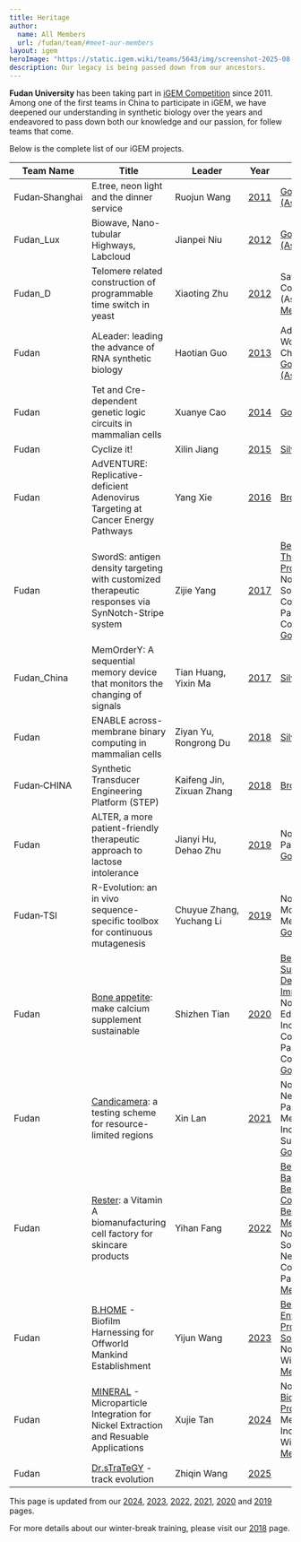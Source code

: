 ```yaml
---
title: Heritage
author:
  name: All Members
  url: /fudan/team/#meet-our-members
layout: igem
heroImage: "https://static.igem.wiki/teams/5643/img/screenshot-2025-08-06-at-21-23-43.webp"
description: Our legacy is being passed down from our ancestors.
---
```


<strong>Fudan University</strong> has been taking part in [iGEM Competition](https://old.igem.org/Timeline) since 2011. Among one of the first teams in China to participate in iGEM, we have deepened our understanding in synthetic biology over the years and endeavored to pass down both our knowledge and our passion, for follew teams that come.

Below is the complete list of our iGEM projects.

<table>
  <thead><tr><th>Team&#160;Name</th><th>Title</th><th>Leader</th><th>Year</th><th>Awards</th><th>Social</th></tr></thead>
  <tbody>
    <tr><td>Fudan&#8209;Shanghai</td><td>E.tree, neon light and the dinner service</td><td>Ruojun&#160;Wang</td><td><a href="https://teams.igem.org/604" rel="noreferrer" target="_blank">2011</a></td>
      <td><a href="https://2011.igem.org/Regions/Asia/Jamboree" target="_blank">Gold Medal (Asia)</a></td>
      <td></td></tr>
    <tr><td>Fudan_Lux</td><td>Biowave, Nano-tubular Highways, Labcloud</td><td>Jianpei&#160;Niu</td><td><a href="https://teams.igem.org/785" rel="noreferrer" target="_blank">2012</a></td>
      <td><a href="https://2012.igem.org/Regions/Asia/Jamboree" target="_blank">Gold Medal (Asia)</a></td>
      <td></td></tr>
    <tr><td>Fudan_D</td><td>Telomere related construction of programmable time switch in yeast</td><td>Xiaoting&#160;Zhu</td><td><a href="https://teams.igem.org/798" rel="noreferrer" target="_blank">2012</a></td>
      <td>Safety Commendation (Asia); <a href="https://2012.igem.org/Regions/Asia/Jamboree" target="_blank">Silver Medal (Asia)</a></td>
      <td><a href="https://twitter.com/FDU_iGEM" target="_blank">FDU_iGEM</a></td></tr>
    <tr><td>Fudan</td><td>ALeader: leading the advance of RNA synthetic biology</td><td>Haotian&#160;Guo</td><td><a href="https://teams.igem.org/1100" rel="noreferrer" target="_blank">2013</a></td>
      <td>Advance to World Championship; <a href="https://2013.igem.org/Asia" target="_blank">Gold Medal (Asia)</a></td>
      <td></td></tr>
    <tr><td>Fudan</td><td>Tet and Cre-dependent genetic logic circuits in mammalian cells</td><td>Xuanye&#160;Cao</td><td><a href="https://teams.igem.org/1440" rel="noreferrer" target="_blank">2014</a></td>
      <td><a href="https://old.igem.org/2014_Results" target="_blank">Gold Medal</a></td>
      <td></td></tr>
    <tr><td>Fudan</td><td>Cyclize it!</td><td>Xilin&#160;Jiang</td><td><a href="https://teams.igem.org/1777" rel="noreferrer" target="_blank">2015</a></td>
      <td><a href="https://old.igem.org/Results?year=2015&name=Championship&division=igem" target="_blank">Silver Medal</a></td>
      <td></td></tr>
    <tr><td>Fudan</td><td>AdVENTURE: Replicative-deficient Adenovirus Targeting at Cancer Energy Pathways</td><td>Yang&#160;Xie</td><td><a href="https://teams.igem.org/1925" rel="noreferrer" target="_blank">2016</a></td>
      <td><a href="https://2016.igem.org/Results" target="_blank">Bronze Medal</a></td>
      <td></td></tr>
    <tr><td>Fudan</td><td>SwordS: antigen density targeting with customized therapeutic responses via SynNotch-Stripe system</td><td>Zijie&#160;Yang</td><td><a href="https://teams.igem.org/2446" rel="noreferrer" target="_blank">2017</a></td>
      <td><a href="https://2017.igem.org/Competition/Results" target="_blank">Best Therapeutics Project</a>; Nominated for Software, New Composite Part, Part Collection; <a href="https://2017.igem.org/Competition/Results" target="_blank">Gold Medal</a></td>
      <td><a href="https://mp.weixin.qq.com/s/onttQywMRT1hheIa9-4O9A" target="_blank">Fudan_iGEM</a></td></tr>
    <tr><td>Fudan_China</td><td>MemOrderY: A sequential memory device that monitors the changing of signals</td><td>Tian&#160;Huang, Yixin&#160;Ma</td><td><a href="https://teams.igem.org/2460" rel="noreferrer" target="_blank">2017</a></td>
      <td><a href="https://2017.igem.org/Competition/Results" target="_blank">Silver Medal</a></td>
      <td></td></tr>
    <tr><td>Fudan</td><td>ENABLE across-membrane binary computing in mammalian cells</td><td>Ziyan&#160;Yu, Rongrong&#160;Du</td><td><a href="https://teams.igem.org/2549" rel="noreferrer" target="_blank">2018</a></td>
      <td><a href="https://2018.igem.org/Competition/Results" target="_blank">Silver Medal</a></td>
      <td><a href="https://mp.weixin.qq.com/mp/appmsgalbum?__biz=MzU2ODA2MTY1MQ==&action=getalbum&album_id=1532917925110710272#wechat_redirect" target="_blank">Fudan_iGEM</a></td></tr>
    <tr><td>Fudan&#8209;CHINA</td><td>Synthetic Transducer Engineering Platform (STEP)</td><td>Kaifeng&#160;Jin, Zixuan&#160;Zhang</td><td><a href="https://teams.igem.org/2886" rel="noreferrer" target="_blank">2018</a></td>
      <td><a href="https://2018.igem.org/Competition/Results" target="_blank">Bronze Medal</a></td>
      <td></td></tr>
    <tr><td>Fudan</td><td>ALTER, a more patient-friendly therapeutic approach to lactose intolerance</td><td>Jianyi&#160;Hu, Dehao&#160;Zhu</td><td><a href="https://teams.igem.org/3245" rel="noreferrer" target="_blank">2019</a></td>
      <td>Nominated for Part Collection; <a href="https://2019.igem.org/Competition/Results" target="_blank">Gold Medal</a></td>
      <!-- https://old.igem.org/Results?year=2019&division=igem -->
      <td><a href="https://twitter.com/IgemF" target="_blank">IgemF</a></td></tr>
    <tr><td>Fudan&#8209;TSI</td><td>R-Evolution: an in vivo sequence-specific toolbox for continuous mutagenesis</td><td>Chuyue&#160;Zhang, Yuchang&#160;Li</td><td><a href="https://teams.igem.org/3257" rel="noreferrer" target="_blank">2019</a></td>
      <td>Nominated for Model, Measurement; <a href="https://2019.igem.org/Competition/Results" target="_blank">Gold Medal</a></td>
      <td><a href="https://mp.weixin.qq.com/mp/appmsgalbum?__biz=MzU2ODA2MTY1MQ==&action=getalbum&album_id=1532913710640496641#wechat_redirect" target="_blank">Fudan_iGEM</a></td></tr>
    <tr><td>Fudan</td><td><a href="https://video.igem.org/w/g5dMeUWTQR7epNvkBJ41Xd" target="_blank">Bone appetite</a>: make calcium supplement sustainable</td><td>Shizhen&#160;Tian</td><td><a href="https://teams.igem.org/3606" rel="noreferrer" target="_blank">2020</a></td>
      <td><a href="https://2020.igem.org/Competition/Results" target="_blank">Best Sustainable Development Impact</a>; Nominated for Education, Inclusive, New Compositie Part, Part Collection; <a href="https://2020.igem.org/Competition/Results" target="_blank">Gold Medal</a></td>
      <!-- https://old.igem.org/Results?year=2020&division=igem -->
      <td><a href="https://mp.weixin.qq.com/mp/appmsgalbum?__biz=MzU2ODA2MTY1MQ==&action=getalbum&album_id=3138242312792342532#wechat_redirect" target="_blank">Fudan_iGEM</a></td></tr>
    <tr><td>Fudan</td><td><a href="https://video.igem.org/w/7nsVni1Fc2HXbewZ6U3quV" target="_blank">Candicamera</a>: a testing scheme for resource-limited regions</td><td>Xin&#160;Lan</td><td><a href="https://teams.igem.org/3790" rel="noreferrer" target="_blank">2021</a></td>
      <td>Nominated for New Basic Part, Measurement, Inclusivity, Sustainability; <a href="https://jamboree.igem.org/2021/results" target="_blank">Gold Medal</a></td>
      <!-- https://old.igem.org/Results?year=2021&division=igem -->
      <td><a href="https://mp.weixin.qq.com/mp/appmsgalbum?__biz=MzU2ODA2MTY1MQ==&action=getalbum&album_id=1875055113929588737#wechat_redirect" target="_blank">Fudan_iGEM</a></td></tr>
    <tr><td>Fudan</td><td><a href="https://video.igem.org/w/5iD5aPZDNkiiezQcNeH42o" target="_blank">Rester</a>: a Vitamin A biomanufacturing cell factory for skincare products</td><td>Yihan&#160;Fang</td><td><a href="https://teams.igem.org/4162" rel="noreferrer" target="_blank">2022</a></td>
      <td><a href="https://jamboree.igem.org/2022/results/special-prizes#best-new-basic-part" target="_blank">Best New Basic Part</a>, <a href="https://jamboree.igem.org/2022/results/special-prizes#best-part-collection" target="_blank">Best Part Collection</a>, <a href="https://jamboree.igem.org/2022/results/special-prizes#best-measurement" target="_blank">Best Measurement</a>; Nominated for Software Tool, New Compositie Part; <a href="https://jamboree.igem.org/2022/results#medals" target="_blank">Gold Medal</a></td>
      <td><a href="https://mp.weixin.qq.com/mp/appmsgalbum?__biz=MzU2ODA2MTY1MQ==&action=getalbum&album_id=3138238705355358214#wechat_redirect" target="_blank">Fudan_iGEM</a></td></tr>
    <tr><td>Fudan</td><td><a href="https://video.igem.org/w/r8AoMzrsD8vA6cKcgCZ156" target="_blank">B.HOME</a> - Biofilm Harnessing for Offworld Mankind Establishment</td><td>Yijun&#160;Wang</td><td><a href="https://teams.igem.org/4765" rel="noreferrer" target="_blank">2023</a></td>
      <td><a href="https://jamboree.igem.org/2023/results/village-awards#environment" target="_blank">Best Environment Project</a>, <a href="https://jamboree.igem.org/2023/results/special-prizes#best-software-tool" target="_blank">Best Software Tool</a>; Nominated for Wiki; <a href="https://jamboree.igem.org/2023/results#medals" target="_blank">Gold Medal</a></td>
      <td><a href="https://mp.weixin.qq.com/mp/appmsgalbum?__biz=MzU2ODA2MTY1MQ==&action=getalbum&album_id=3018641261198737410#wechat_redirect" target="_blank">Fudan_iGEM</a></td></tr>
    <tr><td>Fudan</td><td><a href="https://video.igem.org/w/d1795b71-2707-4eeb-92ce-5b88145ef1a3" target="_blank">MINERAL</a> - Microparticle Integration for Nickel Extraction and Resuable Applications</td><td>Xujie&#160;Tan</td><td><a href="https://teams.igem.org/5115" rel="noreferrer" target="_blank">2024</a></td>
      <td>Nominated for <a href="https://jamboree.igem.org/2024/results/village-awards#bioremediation" target="_blank">Bioremediation Project</a>, Measurement, Inculsivity, Wiki; <a href="https://jamboree.igem.org/2024/results/medals" target="_blank">Gold Medal</a></td>
      <td><a href="https://mp.weixin.qq.com/mp/appmsgalbum?__biz=MzU2ODA2MTY1MQ==&action=getalbum&album_id=3322758862575403011#wechat_redirect" target="_blank">Fudan_iGEM</a></td></tr>
    <tr><td>Fudan</td><td><a href="https://video.igem.org/w/nri1zca7eHRFtGVEZWxfqe" target="_blank">Dr.sTraTeGY</a> - track evolution</td><td>Zhiqin&#160;Wang</td><td><a href="https://teams.igem.org/5643" rel="noreferrer" target="_blank">2025</a></td>
      <td><a href="https://jamboree.igem.org/2025/results/village-awards#" target="_blank"></a><a href="https://jamboree.igem.org/2025/results/medals" target="_blank"></a></td>
      <td><a href="https://mp.weixin.qq.com/mp/appmsgalbum?__biz=MzU2ODA2MTY1MQ==&action=getalbum&album_id=3718300648232550407#wechat_redirect" target="_blank">Fudan_iGEM</a></td></tr>
  </tbody>
</table>

This page is updated from our [2024](https://2024.igem.wiki/fudan/heritage/), [2023](https://2023.igem.wiki/fudan/heritage/), [2022](https://2022.igem.wiki/fudan/heritage), [2021](https://2021.igem.org/Team:Fudan/Heritage), [2020](https://2020.igem.org/Team:Fudan/Heritage) and [2019](https://2019.igem.org/Team:Fudan-TSI/Heritage) pages.

For more details about our winter-break training, please visit our [2018](https://2018.igem.org/Team:Fudan/Heritage) page.
